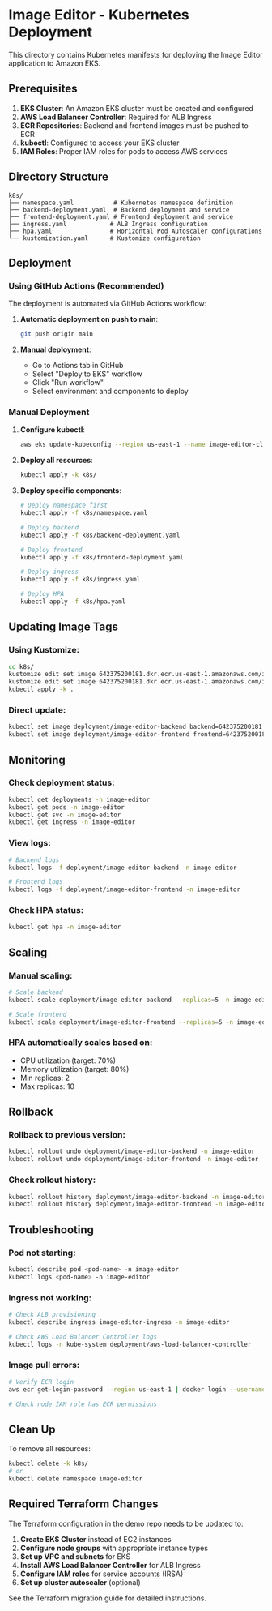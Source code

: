 # Image Editor - Kubernetes Deployment

This directory contains Kubernetes manifests for deploying the Image Editor application to Amazon EKS.

## Prerequisites

1. **EKS Cluster**: An Amazon EKS cluster must be created and configured
2. **AWS Load Balancer Controller**: Required for ALB Ingress
3. **ECR Repositories**: Backend and frontend images must be pushed to ECR
4. **kubectl**: Configured to access your EKS cluster
5. **IAM Roles**: Proper IAM roles for pods to access AWS services

## Directory Structure

```
k8s/
├── namespace.yaml           # Kubernetes namespace definition
├── backend-deployment.yaml  # Backend deployment and service
├── frontend-deployment.yaml # Frontend deployment and service
├── ingress.yaml            # ALB Ingress configuration
├── hpa.yaml                # Horizontal Pod Autoscaler configurations
└── kustomization.yaml      # Kustomize configuration
```

## Deployment

### Using GitHub Actions (Recommended)

The deployment is automated via GitHub Actions workflow:

1. **Automatic deployment on push to main**:
   ```bash
   git push origin main
   ```

2. **Manual deployment**:
   - Go to Actions tab in GitHub
   - Select "Deploy to EKS" workflow
   - Click "Run workflow"
   - Select environment and components to deploy

### Manual Deployment

1. **Configure kubectl**:
   ```bash
   aws eks update-kubeconfig --region us-east-1 --name image-editor-cluster
   ```

2. **Deploy all resources**:
   ```bash
   kubectl apply -k k8s/
   ```

3. **Deploy specific components**:
   ```bash
   # Deploy namespace first
   kubectl apply -f k8s/namespace.yaml
   
   # Deploy backend
   kubectl apply -f k8s/backend-deployment.yaml
   
   # Deploy frontend
   kubectl apply -f k8s/frontend-deployment.yaml
   
   # Deploy ingress
   kubectl apply -f k8s/ingress.yaml
   
   # Deploy HPA
   kubectl apply -f k8s/hpa.yaml
   ```

## Updating Image Tags

### Using Kustomize:
```bash
cd k8s/
kustomize edit set image 642375200181.dkr.ecr.us-east-1.amazonaws.com/image-editor-backend:new-tag
kustomize edit set image 642375200181.dkr.ecr.us-east-1.amazonaws.com/image-editor-frontend:new-tag
kubectl apply -k .
```

### Direct update:
```bash
kubectl set image deployment/image-editor-backend backend=642375200181.dkr.ecr.us-east-1.amazonaws.com/image-editor-backend:new-tag -n image-editor
kubectl set image deployment/image-editor-frontend frontend=642375200181.dkr.ecr.us-east-1.amazonaws.com/image-editor-frontend:new-tag -n image-editor
```

## Monitoring

### Check deployment status:
```bash
kubectl get deployments -n image-editor
kubectl get pods -n image-editor
kubectl get svc -n image-editor
kubectl get ingress -n image-editor
```

### View logs:
```bash
# Backend logs
kubectl logs -f deployment/image-editor-backend -n image-editor

# Frontend logs
kubectl logs -f deployment/image-editor-frontend -n image-editor
```

### Check HPA status:
```bash
kubectl get hpa -n image-editor
```

## Scaling

### Manual scaling:
```bash
# Scale backend
kubectl scale deployment/image-editor-backend --replicas=5 -n image-editor

# Scale frontend
kubectl scale deployment/image-editor-frontend --replicas=5 -n image-editor
```

### HPA automatically scales based on:
- CPU utilization (target: 70%)
- Memory utilization (target: 80%)
- Min replicas: 2
- Max replicas: 10

## Rollback

### Rollback to previous version:
```bash
kubectl rollout undo deployment/image-editor-backend -n image-editor
kubectl rollout undo deployment/image-editor-frontend -n image-editor
```

### Check rollout history:
```bash
kubectl rollout history deployment/image-editor-backend -n image-editor
kubectl rollout history deployment/image-editor-frontend -n image-editor
```

## Troubleshooting

### Pod not starting:
```bash
kubectl describe pod <pod-name> -n image-editor
kubectl logs <pod-name> -n image-editor
```

### Ingress not working:
```bash
# Check ALB provisioning
kubectl describe ingress image-editor-ingress -n image-editor

# Check AWS Load Balancer Controller logs
kubectl logs -n kube-system deployment/aws-load-balancer-controller
```

### Image pull errors:
```bash
# Verify ECR login
aws ecr get-login-password --region us-east-1 | docker login --username AWS --password-stdin 642375200181.dkr.ecr.us-east-1.amazonaws.com

# Check node IAM role has ECR permissions
```

## Clean Up

To remove all resources:
```bash
kubectl delete -k k8s/
# or
kubectl delete namespace image-editor
```

## Required Terraform Changes

The Terraform configuration in the demo repo needs to be updated to:

1. **Create EKS Cluster** instead of EC2 instances
2. **Configure node groups** with appropriate instance types
3. **Set up VPC and subnets** for EKS
4. **Install AWS Load Balancer Controller** for ALB Ingress
5. **Configure IAM roles** for service accounts (IRSA)
6. **Set up cluster autoscaler** (optional)

See the Terraform migration guide for detailed instructions.